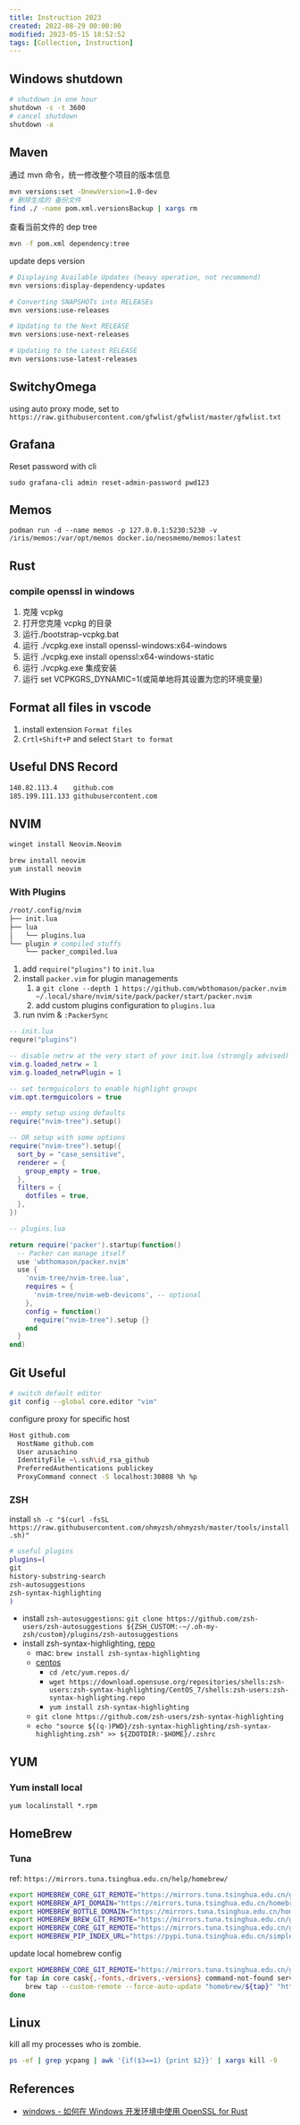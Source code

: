 ```yaml
---
title: Instruction 2023
created: 2022-08-29 00:00:00
modified: 2023-05-15 18:52:52
tags: [Collection, Instruction]
---
```


## Windows shutdown

```sh
# shutdown in one hour
shutdown -s -t 3600
# cancel shutdown
shutdown -a
```

## Maven

通过 mvn 命令，统一修改整个项目的版本信息

```sh
mvn versions:set -DnewVersion=1.0-dev
# 删除生成的 备份文件
find ./ -name pom.xml.versionsBackup | xargs rm
```

查看当前文件的 dep tree

```sh
mvn -f pom.xml dependency:tree
```

update deps version

```sh
# Displaying Available Updates (heavy operation, not recommend)
mvn versions:display-dependency-updates

# Converting SNAPSHOTs into RELEASEs
mvn versions:use-releases

# Updating to the Next RELEASE
mvn versions:use-next-releases

# Updating to the Latest RELEASE
mvn versions:use-latest-releases
```

## SwitchyOmega

using auto proxy mode, set to `https://raw.githubusercontent.com/gfwlist/gfwlist/master/gfwlist.txt`

## Grafana

Reset password with cli

`sudo grafana-cli admin reset-admin-password pwd123`

## Memos

`podman run -d --name memos -p 127.0.0.1:5230:5230 -v /iris/memos:/var/opt/memos docker.io/neosmemo/memos:latest`

## Rust

### compile openssl in windows

1. 克隆 vcpkg
2. 打开您克隆 vcpkg 的目录
3. 运行./bootstrap-vcpkg.bat
4. 运行 ./vcpkg.exe install openssl-windows:x64-windows
5. 运行 ./vcpkg.exe install openssl:x64-windows-static
6. 运行 ./vcpkg.exe 集成安装
7. 运行 set VCPKGRS_DYNAMIC=1(或简单地将其设置为您的环境变量)

## Format all files in vscode

1. install extension `Format files`
2. `Crtl+Shift+P` and select `Start to format`

## Useful DNS Record

```sh
140.82.113.4    github.com
185.199.111.133 githubusercontent.com
```

## NVIM

```sh
winget install Neovim.Neovim

brew install neovim
yum install neovim
```

### With Plugins

```sh
/root/.config/nvim
├── init.lua
├── lua
│   └── plugins.lua
└── plugin # compiled stuffs
    └── packer_compiled.lua
```

1. add `require("plugins")` to `init.lua`
2. install `packer.vim` for plugin managements
   1. a `git clone --depth 1 https://github.com/wbthomason/packer.nvim ~/.local/share/nvim/site/pack/packer/start/packer.nvim`
   2. add custom plugins configuration to `plugins.lua`
3. run nvim & `:PackerSync`

```lua
-- init.lua
requre("plugins")

-- disable netrw at the very start of your init.lua (strongly advised)
vim.g.loaded_netrw = 1
vim.g.loaded_netrwPlugin = 1

-- set termguicolors to enable highlight groups
vim.opt.termguicolors = true

-- empty setup using defaults
require("nvim-tree").setup()

-- OR setup with some options
require("nvim-tree").setup({
  sort_by = "case_sensitive",
  renderer = {
    group_empty = true,
  },
  filters = {
    dotfiles = true,
  },
})
```

```lua
-- plugins.lua

return require('packer').startup(function()
  -- Packer can manage itself
  use 'wbthomason/packer.nvim'
  use {
    'nvim-tree/nvim-tree.lua',
    requires = {
      'nvim-tree/nvim-web-devicons', -- optional
    },
    config = function()
      require("nvim-tree").setup {}
    end
  }
end)
```

## Git Useful

```sh
# switch default editor
git config --global core.editor "vim"
```

configure proxy for specific host

```sh
Host github.com
  HostName github.com
  User azusachino
  IdentityFile ~\.ssh\id_rsa_github
  PreferredAuthentications publickey
  ProxyCommand connect -S localhost:30808 %h %p
```

### ZSH

install `sh -c "$(curl -fsSL https://raw.githubusercontent.com/ohmyzsh/ohmyzsh/master/tools/install.sh)"`

```sh
# useful plugins
plugins=(
git
history-substring-search
zsh-autosuggestions
zsh-syntax-highlighting
)
```

- install `zsh-autosuggestions`: `git clone https://github.com/zsh-users/zsh-autosuggestions ${ZSH_CUSTOM:-~/.oh-my-zsh/custom}/plugins/zsh-autosuggestions`
- install zsh-syntax-highlighting, [repo](https://github.com/zsh-users/zsh-syntax-highlighting/blob/master/INSTALL.md)
  - mac: `brew install zsh-syntax-highlighting`
  - [centos](https://software.opensuse.org/download.html?project=shells%3Azsh-users%3Azsh-syntax-highlighting&package=zsh-syntax-highlighting)
    - `cd /etc/yum.repos.d/`
    - `wget https://download.opensuse.org/repositories/shells:zsh-users:zsh-syntax-highlighting/CentOS_7/shells:zsh-users:zsh-syntax-highlighting.repo`
    - `yum install zsh-syntax-highlighting`
  - `git clone https://github.com/zsh-users/zsh-syntax-highlighting`
  - `echo "source ${(q-)PWD}/zsh-syntax-highlighting/zsh-syntax-highlighting.zsh" >> ${ZDOTDIR:-$HOME}/.zshrc`

## YUM

### Yum install local

`yum localinstall *.rpm`

## HomeBrew

### Tuna

ref: `https://mirrors.tuna.tsinghua.edu.cn/help/homebrew/`

```sh
export HOMEBREW_CORE_GIT_REMOTE="https://mirrors.tuna.tsinghua.edu.cn/git/homebrew/homebrew-core.git"
export HOMEBREW_API_DOMAIN="https://mirrors.tuna.tsinghua.edu.cn/homebrew-bottles/api"
export HOMEBREW_BOTTLE_DOMAIN="https://mirrors.tuna.tsinghua.edu.cn/homebrew-bottles"
export HOMEBREW_BREW_GIT_REMOTE="https://mirrors.tuna.tsinghua.edu.cn/git/homebrew/brew.git"
export HOMEBREW_CORE_GIT_REMOTE="https://mirrors.tuna.tsinghua.edu.cn/git/homebrew/homebrew-core.git"
export HOMEBREW_PIP_INDEX_URL="https://pypi.tuna.tsinghua.edu.cn/simple"
```

update local homebrew config

```sh
export HOMEBREW_CORE_GIT_REMOTE="https://mirrors.tuna.tsinghua.edu.cn/git/homebrew/homebrew-core.git"
for tap in core cask{,-fonts,-drivers,-versions} command-not-found services; do
    brew tap --custom-remote --force-auto-update "homebrew/${tap}" "https://mirrors.tuna.tsinghua.edu.cn/git/homebrew/homebrew-${tap}.git"
done
```

## Linux

kill all my processes who is zombie.

```sh
ps -ef | grep ycpang | awk '{if($3==1) {print $2}}' | xargs kill -9
```

## References

- [windows - 如何在 Windows 开发环境中使用 OpenSSL for Rust](https://www.coder.work/article/976641)
